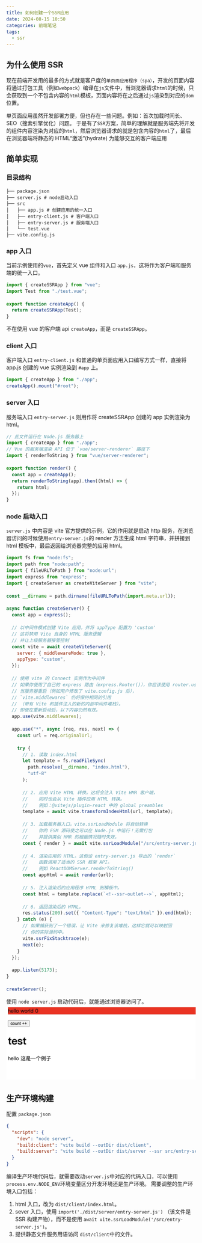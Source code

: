```yaml
---
title: 如何创建一个SSR应用
date: 2024-08-15 10:50
categories: 前端笔记
tags:
  - ssr
---
```


## 为什么使用 SSR

现在前端开发用的最多的方式就是客户度的`单页面应用程序（spa）`，开发的页面内容将通过打包工具（例如`webpack`）编译在`js`文件中，当浏览器请求`html`的时候，只会获取到一个不包含内容的`html`模板，页面内容将在之后通过`js`渲染到对应的`dom`位置。

单页面应用虽然开发部署方便，但也存在一些问题。例如：首次加载时间长、SEO（搜索引擎优化）问题。
于是有了`SSR`方案，简单的理解就是服务端先将开发的组件内容渲染为对应的`html`，然后浏览器请求的就是包含内容的`html`了，最后在浏览器端将静态的 HTML“激活”(hydrate) 为能够交互的客户端应用

## 简单实现

### 目录结构

```shell
├── package.json
├── server.js # node启动入口
├── src
│   ├── app.js # 创建应用的统一入口
│   ├── entry-client.js # 客户端入口
│   ├── entry-server.js # 服务端入口
│   └── test.vue
├── vite.config.js
```

### app 入口

当前示例使用的`vue`，首先定义 vue 组件和入口 `app.js`，这将作为客户端和服务端的统一入口。

```js
import { createSSRApp } from "vue";
import Test from "./test.vue";

export function createApp() {
  return createSSRApp(Test);
}
```

不在使用 vue 的客户端 api `createApp`，而是 `createSSRApp`。

### client 入口

客户端入口 `entry-client.js` 和普通的单页面应用入口编写方式一样，直接将 app.js 创建的 vue 实例渲染到 `#app` 上。

```js
import { createApp } from "./app";
createApp().mount("#root");
```

### server 入口

服务端入口 `entry-server.js` 则用作将 createSSRApp 创建的 app 实例渲染为 html。

```js
// 此文件运行在 Node.js 服务器上
import { createApp } from "./app";
// Vue 的服务端渲染 API 位于 `vue/server-renderer` 路径下
import { renderToString } from "vue/server-renderer";

export function render() {
  const app = createApp();
  return renderToString(app).then((html) => {
    return html;
  });
}
```

### node 启动入口

`server.js` 中内容是 vite 官方提供的示例，它的作用就是启动 http 服务，在浏览器访问的时候使用`entry-server.js`的 render 方法生成 html 字符串，并拼接到 html 模板中，最后返回给浏览器完整的应用 html。

```js
import fs from "node:fs";
import path from "node:path";
import { fileURLToPath } from "node:url";
import express from "express";
import { createServer as createViteServer } from "vite";

const __dirname = path.dirname(fileURLToPath(import.meta.url));

async function createServer() {
  const app = express();

  // 以中间件模式创建 Vite 应用，并将 appType 配置为 'custom'
  // 这将禁用 Vite 自身的 HTML 服务逻辑
  // 并让上级服务器接管控制
  const vite = await createViteServer({
    server: { middlewareMode: true },
    appType: "custom",
  });

  // 使用 vite 的 Connect 实例作为中间件
  // 如果你使用了自己的 express 路由（express.Router()），你应该使用 router.use
  // 当服务器重启（例如用户修改了 vite.config.js 后），
  // `vite.middlewares` 仍将保持相同的引用
  // （带有 Vite 和插件注入的新的内部中间件堆栈）。
  // 即使在重新启动后，以下内容仍然有效。
  app.use(vite.middlewares);

  app.use("*", async (req, res, next) => {
    const url = req.originalUrl;

    try {
      // 1. 读取 index.html
      let template = fs.readFileSync(
        path.resolve(__dirname, "index.html"),
        "utf-8"
      );

      // 2. 应用 Vite HTML 转换。这将会注入 Vite HMR 客户端，
      //    同时也会从 Vite 插件应用 HTML 转换。
      //    例如：@vitejs/plugin-react 中的 global preambles
      template = await vite.transformIndexHtml(url, template);

      // 3. 加载服务器入口。vite.ssrLoadModule 将自动转换
      //    你的 ESM 源码使之可以在 Node.js 中运行！无需打包
      //    并提供类似 HMR 的根据情况随时失效。
      const { render } = await vite.ssrLoadModule("/src/entry-server.js");

      // 4. 渲染应用的 HTML。这假设 entry-server.js 导出的 `render`
      //    函数调用了适当的 SSR 框架 API。
      //    例如 ReactDOMServer.renderToString()
      const appHtml = await render(url);

      // 5. 注入渲染后的应用程序 HTML 到模板中。
      const html = template.replace(`<!--ssr-outlet-->`, appHtml);

      // 6. 返回渲染后的 HTML。
      res.status(200).set({ "Content-Type": "text/html" }).end(html);
    } catch (e) {
      // 如果捕获到了一个错误，让 Vite 来修复该堆栈，这样它就可以映射回
      // 你的实际源码中。
      vite.ssrFixStacktrace(e);
      next(e);
    }
  });

  app.listen(5173);
}

createServer();
```

使用 `node server.js` 启动代码后，就能通过浏览器访问了。
![ssrdemo](./demo.jpg)

## 生产环境构建

配置 `package.json`

```json
{
  "scripts": {
    "dev": "node server",
    "build:client": "vite build --outDir dist/client",
    "build:server": "vite build --outDir dist/server --ssr src/entry-server.js"
  }
}
```

编译生产环境代码后，就需要改动`server.js`中对应的代码入口，可以使用`process.env.NODE_ENV`环境变量区分开发环境还是生产环境。
需要调整的生产环境入口包括：

1. html 入口，改为 `dist/client/index.html`。
2. sever 入口，使用 `import('./dist/server/entry-server.js')` （该文件是 SSR 构建产物），而不是使用 `await vite.ssrLoadModule('/src/entry-server.js')`。
3. 提供静态文件服务用语访问 `dist/client`中的文件。
